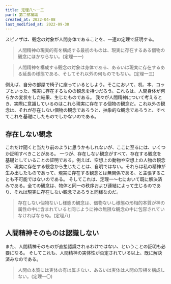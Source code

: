 ```yaml
---
title: 定理八～一三
part: 第二部補論
created_at: 2022-04-08
last_modified_at: 2022-09-30
---
```


スピノザは、観念の対象が人間身体であることを、一連の定理で証明する。

>人間精神の現実的有を構成する最初のものは、現実に存在するある個物の観念にほかならない。(定理一一)

>人間精神を構成する観念の対象は身体である、あるいは現実に存在するある延長の様態である、そしてそれ以外の何ものでもない。(定理一三)

例えば、自分の部屋で椅子に座っているとしよう。そこにおいて、机、本、コップといった、現実に存在するものの観念を持つだろう。これらは、人間身体が何らかの変状をした結果、生じたものである。
我々が人間精神について考えるとき、実際に意識しているのはこれら現実に存在する個物の観念だ。これ以外の観念は、それが存在しない個物の観念であろうと、抽象的な観念であろうと、すべてこれを基礎にしたものでしかないのである。

## 存在しない観念

これだけ聞くと当たり前のように思うかもしれないが、ここに至るには、いくつか証明すべきことがある。
一つが、存在しない観念がすべて、存在する観念を基礎としていることの証明である。例えば、空想上の動物や空想上の人物の観念が、現実に存在する観念から生じたことは、自明ではない。それらは私の精神が生み出したものであって、現実に存在する観念とは無関係である、と主張することも不可能ではないのである。
そしてこれは、定理一～七において既に解決済みである。全ての観念は、物体と同一の秩序および連結によって生じるのであり、それは現実に存在しない観念であろうと同様なのだ。

>存在しない個物ないし様態の観念は、個物ないし様態の形相的本質が神の属性の中に含まれていると同じように神の無限な観念の中に包容されていなければならぬ。(定理八)

## 人間精神そのものは認識しない

また、人間精神そのものが直接認識されるわけではない、ということの証明も必要になる。
そしてこれも、人間精神の実体性が否定されている以上、既に解決済みなのである。

>人間の本質には実体の有は属さない、あるいは実体は人間の形相を構成しない。(定理一〇)
